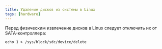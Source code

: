 ```yaml
---
title: Удаление дисков из системы в Linux
tags: [hardware]
---
```

Перед физическим извлечение дисков в Linux следует отключить их от SATA-контроллера:

```
echo 1 > /sys/block/sdc/device/delete
```
